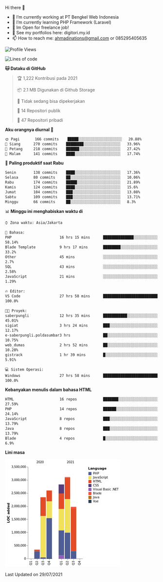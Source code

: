 Hi there 👋

- 🔭 I’m currently working at PT Bengkel Web Indonesia
- 🌱 I’m currently learning PHP Framework (Laravel)
- 📂 Im Open for freelance job!
- 🧷 See my portfolios here: digitori.my.id
- 📫 How to reach me: ahmadinations@gmail.com or 085295405635


<!--START_SECTION:waka-->
![Profile Views](http://img.shields.io/badge/Profil%20dilihat-5-blue)

![Lines of code](https://img.shields.io/badge/Sejak%20Hello%20World%20aku%20telah%20menulis-13.2%20million%20baris%20kode-blue)

**🐱 Dataku di GitHub** 

> 🏆 1,222 Kontribusi pada 2021
 > 
> 📦 2.1 MB Digunakan di Github Storage 
 > 
> 🚫 Tidak sedang bisa dipekerjakan
 > 
> 📜 14 Repositori publik 
 > 
> 🔑 47 Repositori pribadi  
 > 
**Aku orangnya diurnal 🐤** 

```text
🌞 Pagi       166 commits    █████░░░░░░░░░░░░░░░░░░░░   20.88% 
🌆 Siang      270 commits    ████████░░░░░░░░░░░░░░░░░   33.96% 
🌃 Petang     218 commits    ██████░░░░░░░░░░░░░░░░░░░   27.42% 
🌙 Malam      141 commits    ████░░░░░░░░░░░░░░░░░░░░░   17.74%

```
📅 **Paling produktif saat Rabu** 

```text
Senin        138 commits    ████░░░░░░░░░░░░░░░░░░░░░   17.36% 
Selasa       80 commits     ██░░░░░░░░░░░░░░░░░░░░░░░   10.06% 
Rabu         174 commits    █████░░░░░░░░░░░░░░░░░░░░   21.89% 
Kamis        124 commits    ████░░░░░░░░░░░░░░░░░░░░░   15.6% 
Jumat        104 commits    ███░░░░░░░░░░░░░░░░░░░░░░   13.08% 
Sabtu        109 commits    ███░░░░░░░░░░░░░░░░░░░░░░   13.71% 
Minggu       66 commits     ██░░░░░░░░░░░░░░░░░░░░░░░   8.3%

```


📊 **Minggu ini menghabiskan waktu di** 

```text
⌚︎ Zona waktu: Asia/Jakarta

💬 Bahasa: 
PHP                      16 hrs 15 mins      ██████████████░░░░░░░░░░░   58.14% 
Blade Template           9 hrs 17 mins       ████████░░░░░░░░░░░░░░░░░   33.2% 
Other                    45 mins             ░░░░░░░░░░░░░░░░░░░░░░░░░   2.7% 
SQL                      43 mins             ░░░░░░░░░░░░░░░░░░░░░░░░░   2.58% 
JavaScript               21 mins             ░░░░░░░░░░░░░░░░░░░░░░░░░   1.29%

🔥 Editor: 
VS Code                  27 hrs 58 mins      █████████████████████████   100.0%

🐱‍💻 Proyek: 
saberpungli              12 hrs 35 mins      ███████████░░░░░░░░░░░░░░   45.01% 
sigiat                   3 hrs 24 mins       ███░░░░░░░░░░░░░░░░░░░░░░   12.17% 
e-saberpungli.poldasumbar3 hrs               ██░░░░░░░░░░░░░░░░░░░░░░░   10.75% 
web_dumas                2 hrs 52 mins       ██░░░░░░░░░░░░░░░░░░░░░░░   10.28% 
gistrack                 1 hr 39 mins        █░░░░░░░░░░░░░░░░░░░░░░░░   5.91%

💻 Sistem Operasi: 
Windows                  27 hrs 58 mins      █████████████████████████   100.0%

```

**Kebanyakan menulis dalam bahasa HTML** 

```text
HTML                     16 repos            ███████░░░░░░░░░░░░░░░░░░   27.59% 
PHP                      14 repos            ██████░░░░░░░░░░░░░░░░░░░   24.14% 
JavaScript               8 repos             ███░░░░░░░░░░░░░░░░░░░░░░   13.79% 
Java                     8 repos             ███░░░░░░░░░░░░░░░░░░░░░░   13.79% 
Blade                    4 repos             █░░░░░░░░░░░░░░░░░░░░░░░░   6.9%

```


**Lini masa**

![Chart not found](https://raw.githubusercontent.com/MuhamadAhmadin/MuhamadAhmadin/master/charts/bar_graph.png) 


 Last Updated on 29/07/2021
<!--END_SECTION:waka-->
